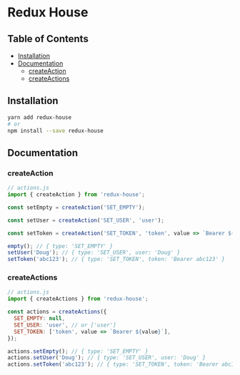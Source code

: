 # Redux House

## Table of Contents

- [Installation](#installation)
- [Documentation](#documentation)
  - [createAction](#createaction)
  - [createActions](#createactions)

## Installation

```sh
yarn add redux-house
# or
npm install --save redux-house
```

## Documentation

### createAction

```js
// actions.js
import { createAction } from 'redux-house';

const setEmpty = createAction('SET_EMPTY');

const setUser = createAction('SET_USER', 'user');

const setToken = createAction('SET_TOKEN', 'token', value => `Bearer ${value}`);

empty(); // { type: 'SET_EMPTY' }
setUser('Doug'); // { type: 'SET_USER', user: 'Doug' }
setToken('abc123'); // { type: 'SET_TOKEN', token: 'Bearer abc123' }
```

### createActions

```js
// actions.js
import { createActions } from 'redux-house';

const actions = createActions({
  SET_EMPTY: null,
  SET_USER: 'user', // or ['user']
  SET_TOKEN: ['token', value => `Bearer ${value}`],
});

actions.setEmpty(); // { type: 'SET_EMPTY' }
actions.setUser('Doug'); // { type: 'SET_USER', user: 'Doug' }
actions.setToken('abc123'); // { type: 'SET_TOKEN', token: 'Bearer abc123' }
```
